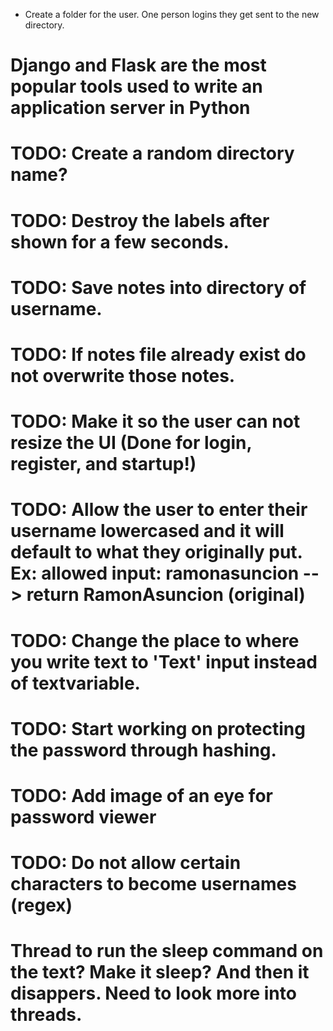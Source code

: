 - Create a folder for the user. One person logins they get sent to the new directory. 

# Django and Flask are the most popular tools used to write an application server in Python
# TODO: Create a random directory name? 
# TODO: Destroy the labels after shown for a few seconds. 
# TODO: Save notes into directory of username.
# TODO: If notes file already exist do not overwrite those notes. 
# TODO: Make it so the user can not resize the UI (Done for login, register, and startup!)
# TODO: Allow the user to enter their username lowercased and it will default to what they originally put. Ex: allowed input: ramonasuncion --> return RamonAsuncion (original)
# TODO: Change the place to where you write text to 'Text' input instead of textvariable. 
# TODO: Start working on protecting the password through hashing. 
# TODO: Add image of an eye for password viewer 
# TODO: Do not allow certain characters to become usernames (regex)
# Thread to run the sleep command on the text? Make it sleep? And then it disappers. Need to look more into threads. 

